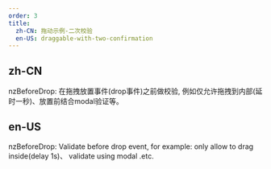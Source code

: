 ```yaml
---
order: 3
title:
  zh-CN: 拖动示例-二次校验
  en-US: draggable-with-two-confirmation
---
```


## zh-CN

nzBeforeDrop: 在拖拽放置事件(drop事件)之前做校验, 例如仅允许拖拽到内部(延时一秒)、放置前结合modal验证等。

## en-US

nzBeforeDrop: Validate before drop event, for example: only allow to drag inside(delay 1s)、 validate using modal .etc.
